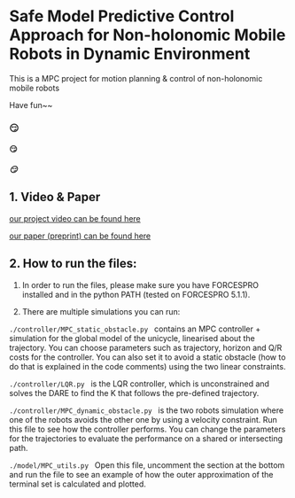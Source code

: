 # Safe Model Predictive Control Approach for Non-holonomic Mobile Robots in Dynamic Environment

This is a MPC project for motion planning & control of non-holonomic mobile robots

Have fun~~

### :smirk:  
#### :smirk:
##### :smirk:

## 1. Video & Paper

[our project video can be found here](https://www.youtube.com/watch?v=nYDxWkKvzZ8)

[our paper (preprint) can be found here](https://www.researchgate.net/publication/359879273_Safe_Model_Predictive_Control_Approach_for_Non-holonomic_Mobile_Robots)

## 2. How to run the files:

1. In order to run the files, please make sure you have FORCESPRO installed and in the python PATH (tested on FORCESPRO 5.1.1).

2. There are multiple simulations you can run:

```./controller/MPC_static_obstacle.py ``` contains an MPC controller + simulation for the global model of the unicycle, linearised about the trajectory. You can choose parameters such as trajectory, horizon and Q/R costs for the controller. You can also set it to avoid a static obstacle (how to do that is explained in the code comments) using the two linear constraints.

```./controller/LQR.py ``` is the LQR controller, which is unconstrained and solves the DARE to find the K that follows the pre-defined trajectory.

```./controller/MPC_dynamic_obstacle.py ``` is the two robots simulation where one of the robots avoids the other one by using a velocity constraint. Run this file to see how the controller performs. You can change the parameters for the trajectories to evaluate the performance on a shared or intersecting path.

```./model/MPC_utils.py ``` Open this file, uncomment the section at the bottom and run the file to see an example of how the outer approximation of the terminal set is calculated and plotted.
